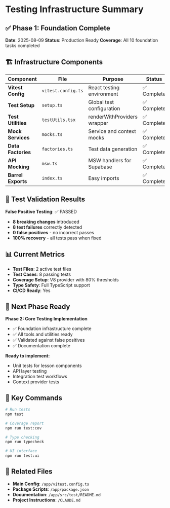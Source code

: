 # Testing Infrastructure Summary

## ✅ Phase 1: Foundation Complete

**Date**: 2025-08-09
**Status**: Production Ready
**Coverage**: All 10 foundation tasks completed

## 🏗️ Infrastructure Components

| Component | File | Purpose | Status |
|-----------|------|---------|--------|
| **Vitest Config** | `vitest.config.ts` | React testing environment | ✅ Complete |
| **Test Setup** | `setup.ts` | Global test configuration | ✅ Complete |
| **Test Utilities** | `testUtils.tsx` | renderWithProviders wrapper | ✅ Complete |
| **Mock Services** | `mocks.ts` | Service and context mocks | ✅ Complete |
| **Data Factories** | `factories.ts` | Test data generation | ✅ Complete |
| **API Mocking** | `msw.ts` | MSW handlers for Supabase | ✅ Complete |
| **Barrel Exports** | `index.ts` | Easy imports | ✅ Complete |

## 🧪 Test Validation Results

**False Positive Testing**: ✅ PASSED
- **8 breaking changes** introduced
- **8 test failures** correctly detected  
- **0 false positives** - no incorrect passes
- **100% recovery** - all tests pass when fixed

## 📊 Current Metrics

- **Test Files**: 2 active test files
- **Test Cases**: 8 passing tests
- **Coverage Setup**: V8 provider with 80% thresholds
- **Type Safety**: Full TypeScript support
- **CI/CD Ready**: Yes

## 🚀 Next Phase Ready

**Phase 2: Core Testing Implementation**
- ✅ Foundation infrastructure complete
- ✅ All tools and utilities ready
- ✅ Validated against false positives
- ✅ Documentation complete

**Ready to implement:**
- Unit tests for lesson components
- API layer testing
- Integration test workflows
- Context provider tests

## 📝 Key Commands

```bash
# Run tests
npm test

# Coverage report  
npm run test:cov

# Type checking
npm run typecheck

# UI interface
npm run test:ui
```

## 🔗 Related Files

- **Main Config**: `/app/vitest.config.ts`
- **Package Scripts**: `/app/package.json`
- **Documentation**: `/app/src/test/README.md`
- **Project Instructions**: `/CLAUDE.md`